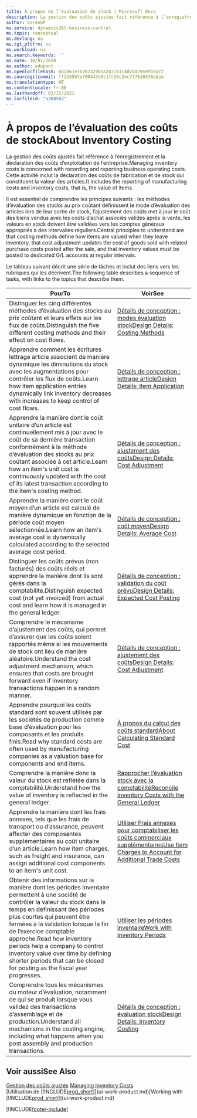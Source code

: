 ```yaml
---
title: À propos de l’évaluation du stock | Microsoft Docs
description: La gestion des coûts ajustés fait référence à l’enregistrement et la déclaration des coûts d’exploitation de l’entreprise. Cette activité inclut la déclaration des coûts de fabrication et de stock qui constituent la valeur des articles.
author: SorenGP
ms.service: dynamics365-business-central
ms.topic: conceptual
ms.devlang: na
ms.tgt_pltfrm: na
ms.workload: na
ms.search.keywords: ''
ms.date: 10/01/2020
ms.author: edupont
ms.openlocfilehash: 6b1861e76702329b3a287161c4d24d2959fb9a72
ms.sourcegitcommit: ff2b55b7e790447e0c1fcd5c2ec7f7610338ebaa
ms.translationtype: HT
ms.contentlocale: fr-BE
ms.lasthandoff: 02/15/2021
ms.locfileid: "5388562"
---
```

# <a name="about-inventory-costing"></a><span data-ttu-id="273f9-104">À propos de l’évaluation des coûts de stock</span><span class="sxs-lookup"><span data-stu-id="273f9-104">About Inventory Costing</span></span>
<span data-ttu-id="273f9-105">La gestion des coûts ajustés fait référence à l’enregistrement et la déclaration des coûts d’exploitation de l’entreprise.</span><span class="sxs-lookup"><span data-stu-id="273f9-105">Managing inventory costs is concerned with recording and reporting business operating costs.</span></span> <span data-ttu-id="273f9-106">Cette activité inclut la déclaration des coûts de fabrication et de stock qui constituent la valeur des articles.</span><span class="sxs-lookup"><span data-stu-id="273f9-106">It includes the reporting of manufacturing costs and inventory costs, that is, the value of items.</span></span>  

 <span data-ttu-id="273f9-107">Il est essentiel de comprendre les principes suivants : les méthodes d’évaluation des stocks au prix coûtant définissent le mode d’évaluation des articles lors de leur sortie de stock, l’ajustement des coûts met à jour le coût des biens vendus avec les coûts d’achat associés validés après la vente, les valeurs en stock doivent être validées vers les comptes généraux appropriés à des intervalles réguliers.</span><span class="sxs-lookup"><span data-stu-id="273f9-107">Central principles to understand are that costing methods define how items are valued when they leave inventory, that cost adjustment updates the cost of goods sold with related purchase costs posted after the sale, and that inventory values must be posted to dedicated G/L accounts at regular intervals.</span></span>  

 <span data-ttu-id="273f9-108">Le tableau suivant décrit une série de tâches et inclut des liens vers les rubriques qui les décrivent.</span><span class="sxs-lookup"><span data-stu-id="273f9-108">The following table describes a sequence of tasks, with links to the topics that describe them.</span></span>   

|<span data-ttu-id="273f9-109">**Pour**</span><span class="sxs-lookup"><span data-stu-id="273f9-109">**To**</span></span>|<span data-ttu-id="273f9-110">**Voir**</span><span class="sxs-lookup"><span data-stu-id="273f9-110">**See**</span></span>|  
|------------|-------------|  
|<span data-ttu-id="273f9-111">Distinguer les cinq différentes méthodes d’évaluation des stocks au prix coûtant et leurs effets sur les flux de coûts.</span><span class="sxs-lookup"><span data-stu-id="273f9-111">Distinguish the five different costing methods and their effect on cost flows.</span></span>|[<span data-ttu-id="273f9-112">Détails de conception : modes évaluation stock</span><span class="sxs-lookup"><span data-stu-id="273f9-112">Design Details: Costing Methods</span></span>](design-details-costing-methods.md)|  
|<span data-ttu-id="273f9-113">Apprendre comment les écritures lettrage article associent de manière dynamique les diminutions du stock avec les augmentations pour contrôler les flux de coûts.</span><span class="sxs-lookup"><span data-stu-id="273f9-113">Learn how item application entries dynamically link inventory decreases with increases to keep control of cost flows.</span></span>|[<span data-ttu-id="273f9-114">Détails de conception : lettrage article</span><span class="sxs-lookup"><span data-stu-id="273f9-114">Design Details: Item Application</span></span>](design-details-item-application.md)|  
|<span data-ttu-id="273f9-115">Apprendre la manière dont le coût unitaire d’un article est continuellement mis à jour avec le coût de sa dernière transaction conformément à la méthode d’évaluation des stocks au prix coûtant associée à cet article.</span><span class="sxs-lookup"><span data-stu-id="273f9-115">Learn how an item's unit cost is continuously updated with the cost of its latest transaction according to the item's costing method.</span></span>|[<span data-ttu-id="273f9-116">Détails de conception : ajustement des coûts</span><span class="sxs-lookup"><span data-stu-id="273f9-116">Design Details: Cost Adjustment</span></span>](design-details-cost-adjustment.md)|  
|<span data-ttu-id="273f9-117">Apprendre la manière dont le coût moyen d’un article est calculé de manière dynamique en fonction de la période coût moyen sélectionnée.</span><span class="sxs-lookup"><span data-stu-id="273f9-117">Learn how an item's average cost is dynamically calculated according to the selected average cost period.</span></span>|[<span data-ttu-id="273f9-118">Détails de conception : coût moyen</span><span class="sxs-lookup"><span data-stu-id="273f9-118">Design Details: Average Cost</span></span>](design-details-average-cost.md)|  
|<span data-ttu-id="273f9-119">Distinguer les coûts prévus (non facturés) des coûts réels et apprendre la manière dont ils sont gérés dans la comptabilité.</span><span class="sxs-lookup"><span data-stu-id="273f9-119">Distinguish expected cost (not yet invoiced) from actual cost and learn how it is managed in the general ledger.</span></span>|[<span data-ttu-id="273f9-120">Détails de conception : validation du coût prévu</span><span class="sxs-lookup"><span data-stu-id="273f9-120">Design Details: Expected Cost Posting</span></span>](design-details-expected-cost-posting.md)|  
|<span data-ttu-id="273f9-121">Comprendre le mécanisme d’ajustement des coûts, qui permet d’assurer que les coûts soient rapportés même si les mouvements de stock ont lieu de manière aléatoire.</span><span class="sxs-lookup"><span data-stu-id="273f9-121">Understand the cost adjustment mechanism, which ensures that costs are brought forward even if inventory transactions happen in a random manner.</span></span>|[<span data-ttu-id="273f9-122">Détails de conception : ajustement des coûts</span><span class="sxs-lookup"><span data-stu-id="273f9-122">Design Details: Cost Adjustment</span></span>](design-details-cost-adjustment.md)|  
|<span data-ttu-id="273f9-123">Apprendre pourquoi les coûts standard sont souvent utilisés par les sociétés de production comme base d’évaluation pour les composants et les produits finis.</span><span class="sxs-lookup"><span data-stu-id="273f9-123">Read why standard costs are often used by manufacturing companies as a valuation base for components and end items.</span></span>|[<span data-ttu-id="273f9-124">À propos du calcul des coûts standard</span><span class="sxs-lookup"><span data-stu-id="273f9-124">About Calculating Standard Cost</span></span>](finance-about-calculating-standard-cost.md)|  
|<span data-ttu-id="273f9-125">Comprendre la manière donc la valeur du stock est reflétée dans la comptabilité.</span><span class="sxs-lookup"><span data-stu-id="273f9-125">Understand how the value of inventory is reflected in the general ledger.</span></span>|[<span data-ttu-id="273f9-126">Rapprocher l’évaluation stock avec la comptabilité</span><span class="sxs-lookup"><span data-stu-id="273f9-126">Reconcile Inventory Costs with the General Ledger</span></span>](finance-how-to-post-inventory-costs-to-the-general-ledger.md)|  
|<span data-ttu-id="273f9-127">Apprendre la manière dont les frais annexes, tels que les frais de transport ou d’assurance, peuvent affecter des composantes supplémentaires au coût unitaire d’un article.</span><span class="sxs-lookup"><span data-stu-id="273f9-127">Learn how item charges, such as freight and insurance, can assign additional cost components to an item's unit cost.</span></span>|[<span data-ttu-id="273f9-128">Utiliser Frais annexes pour comptabiliser les coûts commerciaux supplémentaires</span><span class="sxs-lookup"><span data-stu-id="273f9-128">Use Item Charges to Account for Additional Trade Costs</span></span>](payables-how-assign-item-charges.md)|  
|<span data-ttu-id="273f9-129">Obtenir des informations sur la manière dont les périodes inventaire permettent à une société de contrôler la valeur du stock dans le temps en définissant des périodes plus courtes qui peuvent être fermées à la validation lorsque la fin de l’exercice comptable approche.</span><span class="sxs-lookup"><span data-stu-id="273f9-129">Read how inventory periods help a company to control inventory value over time by defining shorter periods that can be closed for posting as the fiscal year progresses.</span></span>|[<span data-ttu-id="273f9-130">Utiliser les périodes inventaire</span><span class="sxs-lookup"><span data-stu-id="273f9-130">Work with Inventory Periods</span></span>](finance-how-to-work-with-inventory-periods.md)|  
|<span data-ttu-id="273f9-131">Comprendre tous les mécanismes du moteur d’évaluation, notamment ce qui se produit lorsque vous validez des transactions d’assemblage et de production.</span><span class="sxs-lookup"><span data-stu-id="273f9-131">Understand all mechanisms in the costing engine, including what happens when you post assembly and production transactions.</span></span>|[<span data-ttu-id="273f9-132">Détails de conception : évaluation stock</span><span class="sxs-lookup"><span data-stu-id="273f9-132">Design Details: Inventory Costing</span></span>](design-details-inventory-costing.md)|  

## <a name="see-also"></a><span data-ttu-id="273f9-133">Voir aussi</span><span class="sxs-lookup"><span data-stu-id="273f9-133">See Also</span></span>
<span data-ttu-id="273f9-134">[Gestion des coûts ajustés](finance-manage-inventory-costs.md)  </span><span class="sxs-lookup"><span data-stu-id="273f9-134">[Managing Inventory Costs](finance-manage-inventory-costs.md)  </span></span>  
<span data-ttu-id="273f9-135">[Utilisation de [!INCLUDE[prod_short](includes/prod_short.md)]](ui-work-product.md)</span><span class="sxs-lookup"><span data-stu-id="273f9-135">[Working with [!INCLUDE[prod_short](includes/prod_short.md)]](ui-work-product.md)</span></span>


[!INCLUDE[footer-include](includes/footer-banner.md)]